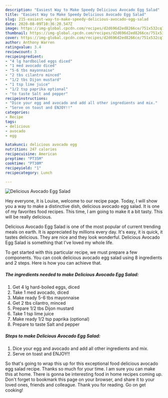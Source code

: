 ```yaml
---
description: "Easiest Way to Make Speedy Delicious Avocado Egg Salad"
title: "Easiest Way to Make Speedy Delicious Avocado Egg Salad"
slug: 215-easiest-way-to-make-speedy-delicious-avocado-egg-salad
date: 2020-08-09T10:36:20.547Z
image: https://img-global.cpcdn.com/recipes/d2d696d2ed8266ce/751x532cq70/delicious-avocado-egg-salad-recipe-main-photo.jpg
thumbnail: https://img-global.cpcdn.com/recipes/d2d696d2ed8266ce/751x532cq70/delicious-avocado-egg-salad-recipe-main-photo.jpg
cover: https://img-global.cpcdn.com/recipes/d2d696d2ed8266ce/751x532cq70/delicious-avocado-egg-salad-recipe-main-photo.jpg
author: Anthony Warren
ratingvalue: 3.4
reviewcount: 3
recipeingredient:
- "4 lg hardboiled eggs diced"
- "1 med avocado diced"
- "5-6 tbs mayonnaise"
- "2 tbs cilantro minced"
- "1/2 tbs Dijon mustard"
- "1 tsp lime juice"
- "1/2 tsp paprika optional"
- "to taste Salt and pepper"
recipeinstructions:
- "Dice your egg and avocado and add all other ingredients and mix."
- "Serve on toast and ENJOY!!"
categories:
- Recipe
tags:
- delicious
- avocado
- egg

katakunci: delicious avocado egg 
nutrition: 247 calories
recipecuisine: American
preptime: "PT35M"
cooktime: "PT30M"
recipeyield: "1"
recipecategory: Lunch

---
```



![Delicious Avocado Egg Salad](https://img-global.cpcdn.com/recipes/d2d696d2ed8266ce/751x532cq70/delicious-avocado-egg-salad-recipe-main-photo.jpg)

Hey everyone, it is Louise, welcome to our recipe page. Today, I will show you a way to make a distinctive dish, delicious avocado egg salad. It is one of my favorites food recipes. This time, I am going to make it a bit tasty. This will be really delicious.

Delicious Avocado Egg Salad is one of the most popular of current trending meals on earth. It is appreciated by millions every day. It's easy, it is quick, it tastes delicious. They are nice and they look wonderful. Delicious Avocado Egg Salad is something that I've loved my whole life.




To get started with this particular recipe, we must prepare a few components. You can cook delicious avocado egg salad using 8 ingredients and 2 steps. Here is how you can achieve that.

<!--inarticleads1-->

##### The ingredients needed to make Delicious Avocado Egg Salad:

1. Get 4 lg hard-boiled eggs, diced
1. Take 1 med avocado, diced
1. Make ready 5-6 tbs mayonnaise
1. Get 2 tbs cilantro, minced
1. Prepare 1/2 tbs Dijon mustard
1. Take 1 tsp lime juice
1. Make ready 1/2 tsp paprika (optional)
1. Prepare to taste Salt and pepper




<!--inarticleads2-->

##### Steps to make Delicious Avocado Egg Salad:

1. Dice your egg and avocado and add all other ingredients and mix.
1. Serve on toast and ENJOY!!




So that's going to wrap this up for this exceptional food delicious avocado egg salad recipe. Thanks so much for your time. I am sure you can make this at home. There is gonna be interesting food in home recipes coming up. Don't forget to bookmark this page on your browser, and share it to your loved ones, friends and colleague. Thank you for reading. Go on get cooking!
